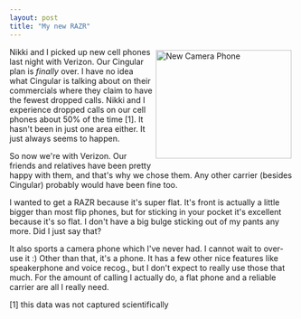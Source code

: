 ```yaml
---
layout: post
title: "My new RAZR"
---
```


<p><a title="Photo Sharing" href="http://www.flickr.com/photos/kindohm/286739760/"><img style="MARGIN: 5px" height="192" alt="New Camera Phone" src="http://static.flickr.com/113/286739760_cde7959c37_m.jpg" width="240" align="right" border="0" /></a> Nikki and I picked up new cell phones last night with Verizon. Our Cingular plan is <em>finally</em> over. I have no idea what Cingular is talking about on their commercials where they claim to have the fewest dropped calls. Nikki and I experience dropped calls on our cell phones about 50% of the time [1]. It hasn't been in just one area either. It just always seems to happen.</p>
<p>So now we're with Verizon. Our friends and relatives have been pretty happy with them, and that's why we chose them. Any other carrier (besides Cingular) probably would have been fine too. </p>
<p>I wanted to get a RAZR because it's super flat. It's front is actually a little bigger than most flip phones, but for sticking in your pocket it's excellent because it's so flat. I don't have a big bulge sticking out of my pants any more. Did I just say that?</p>
<p>It also sports a camera phone which I've never had. I cannot wait to over-use it :) Other than that, it's a phone. It has a few other nice features like speakerphone and voice recog., but I don't expect to really use those that much. For the amount of calling I actually do, a flat phone and a reliable carrier are all I really need.</p>
<p>[1] this data was not captured scientifically</p>
 
